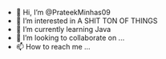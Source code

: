 - 👋 Hi, I’m @PrateekMinhas09
- 👀 I’m interested in A SHIT TON OF THINGS 
- 🌱 I’m currently learning Java 
- 💞️ I’m looking to collaborate on ...
- 📫 How to reach me ...

<!---
PrateekMinhas09/PrateekMinhas09 is a ✨ special ✨ repository because its `README.md` (this file) appears on your GitHub profile.
You can click the Preview link to take a look at your changes.
--->
